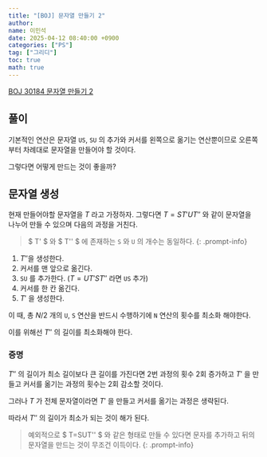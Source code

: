 ```yaml
---
title: "[BOJ] 문자열 만들기 2"
author:
name: 이민석
date: 2025-04-12 08:40:00 +0900
categories: ["PS"]
tag: ["그리디"]
toc: true
math: true
---
```


[BOJ 30184 문자열 만들기 2](https://www.acmicpc.net/problem/30184)

## 풀이

기본적인 연산은 문자열 `US`, `SU` 의 추가와 커서를 왼쪽으로 옮기는 연산뿐이므로 오른쪽부터 차례대로 문자열을 만들어야 할 것이다.

그렇다면 어떻게 만드는 것이 좋을까?


## 문자열 생성
현재 만들어야할 문자열을 $T$ 라고 가정하자. 그렇다면 $T=ST'UT''$ 와 같이 문자열을 나누어 만들 수 있으며 다음의 과정을 거친다.
>$ T' $ 와 $ T'' $ 에 존재하는 `S` 와 `U` 의 개수는 동일하다.
{: .prompt-info}

1. $T''$을 생성한다.
2. 커서를 맨 앞으로 옮긴다.
3. `SU` 를 추가한다. ($T=UT'ST''$ 라면 `US` 추가)
4. 커서를 한 칸 옮긴다.
5. $T'$ 을 생성한다.

이 때, 총 $N/2$ 개의 `U`, `S` 연산을 반드시 수행하기에 `N` 연산의 횟수를 최소화 해야한다.

이를 위해선 $T''$ 의 길이를 최소화해야 한다.

### 증명
$T''$ 의 길이가 최소 길이보다 큰 길이를 가진다면 2번 과정의 횟수 2회 증가하고 $T'$ 을 만들고 커서를 옮기는 과정의 횟수는 2회 감소할 것이다.

그러나 $T$ 가 전체 문자열이라면 $T'$ 을 만들고 커서를 옮기는 과정은 생략된다. 

따라서 $T''$ 의 길이가 최소가 되는 것이 해가 된다.

>예외적으로 $ T=SUT'' $ 와 같은 형태로 만들 수 있다면 문자를 추가하고 뒤의 문자열을 만드는 것이 무조건 이득이다.
{: .prompt-info}

